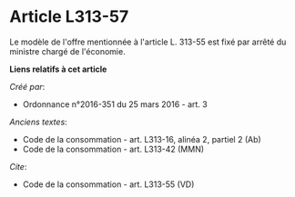 # Article L313-57

Le modèle de l'offre mentionnée à l'article L. 313-55 est fixé par arrêté du ministre chargé de l'économie.

**Liens relatifs à cet article**

_Créé par_:

  - Ordonnance n°2016-351 du 25 mars 2016 - art. 3

_Anciens textes_:

  - Code de la consommation - art. L313-16, alinéa 2, partiel 2 (Ab)
  - Code de la consommation - art. L313-42 (MMN)

_Cite_:

  - Code de la consommation - art. L313-55 (VD)
